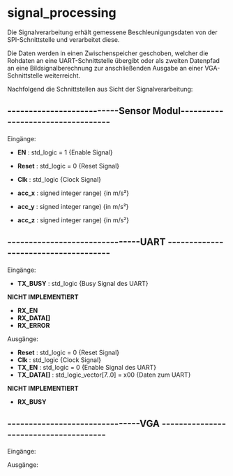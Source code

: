 # signal_processing

Die Signalverarbeitung erhält gemessene Beschleunigungsdaten von der SPI-Schnittstelle und verarbeitet diese.

Die Daten werden in einen Zwischenspeicher geschoben, welcher die Rohdaten  an eine UART-Schnittstelle übergibt oder als zweiten Datenpfad an eine Bildsignalberechnung zur anschließenden Ausgabe an einer VGA-Schnittstelle weiterreicht.

Nachfolgend die Schnittstellen aus Sicht der Signalverarbeitung:


## --------------------------Sensor Modul----------------------------------

Eingänge:

* **EN** 	  : std_logic = 1 {Enable Signal}
* **Reset** :	std_logic = 0 {Reset Signal}
* **Clk**   :	std_logic     {Clock Signal}

* **acc_x** : signed integer range) {in m/s²}
* **acc_y** : signed integer range) {in m/s²}
* **acc_z** : signed integer range) {in m/s²}



## -------------------------------UART -------------------------------------

Eingänge:

* **TX_BUSY**    : std_logic {Busy Signal des UART}

**NICHT IMPLEMENTIERT**
* **RX_EN**
* **RX_DATA[]**
* **RX_ERROR**


Ausgänge:

* **Reset**      : std_logic = 0 {Reset Signal}
* **Clk**        : std_logic     {Clock Signal}
* **TX_EN**      : std_logic = 0 {Enable Signal des UART}
* **TX_DATA[]**  : std_logic_vector[7..0] = x00 {Daten zum UART}

**NICHT IMPLEMENTIERT**
* **RX_BUSY**

## -------------------------------VGA --------------------------------------

Eingänge:

Ausgänge:
